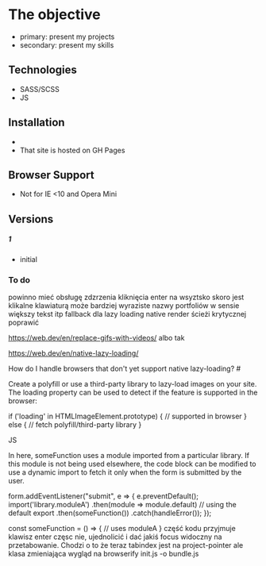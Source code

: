 
# The objective

  - primary: present my projects
  - secondary: present my skills


## Technologies

 - SASS/SCSS
 - JS
 

## Installation
- 
- That site is hosted on GH Pages

## Browser Support

- Not for IE <10 and Opera Mini

## Versions
##### 1 
- initial


### To do
powinno mieć obsługę zdzrzenia kliknięcia enter na wsyztsko skoro jest klikalne klawiaturą
może bardziej wyraziste nazwy portfoliów w sensie większy tekst itp
fallback dla lazy loading native
render ścieżi krytycznej poprawić

https://web.dev/en/replace-gifs-with-videos/ albo tak

https://web.dev/en/native-lazy-loading/

How do I handle browsers that don't yet support native lazy-loading? #

Create a polyfill or use a third-party library to lazy-load images on your site. The loading property can be used to detect if the feature is supported in the browser:

if ('loading' in HTMLImageElement.prototype) {
  // supported in browser
} else {
  // fetch polyfill/third-party library
}




JS



In here, someFunction uses a module imported from a particular library. If this module is not being used elsewhere, the code block can be modified to use a dynamic import to fetch it only when the form is submitted by the user.

form.addEventListener("submit", e => {
  e.preventDefault();
  import('library.moduleA')
    .then(module => module.default) // using the default export
    .then(someFunction())
    .catch(handleError());
});

const someFunction = () => {
    // uses moduleA
}
część kodu przyjmuje klawisz enter częsc nie, ujednolicić i dać jakiś focus widoczny na przetabowanie. Chodzi o to że teraz tabindex jest na project-pointer ale klasa zmieniająca wygląd na
browserify init.js -o bundle.js